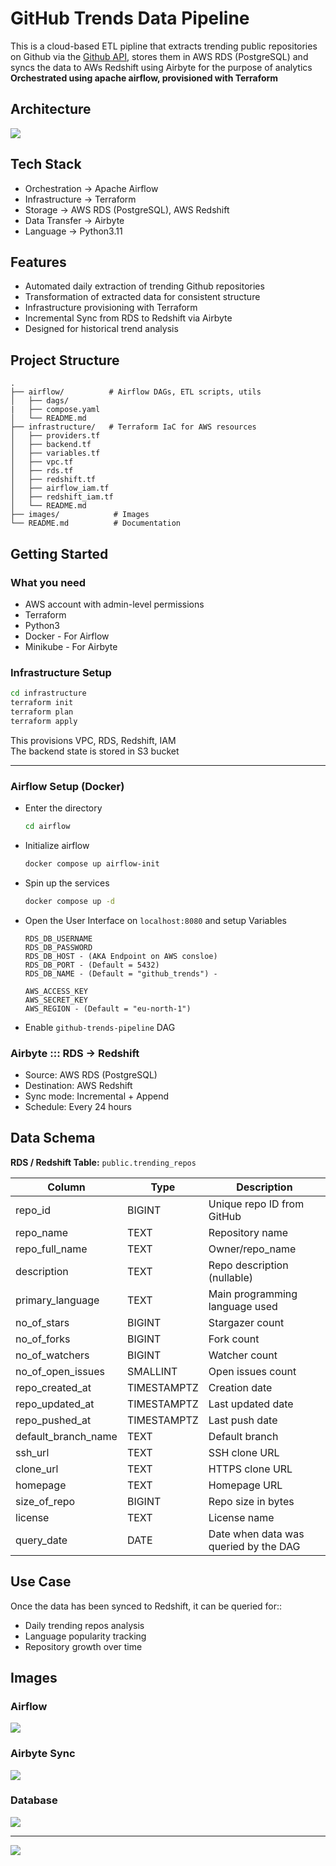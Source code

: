 # GitHub Trends Data Pipeline

This is a cloud-based ETL pipline that extracts trending public repositories on Github via the [Github API](https://docs.github.com/en/rest/search/search?apiVersion=2022-11-28#search-repositories), stores them in AWS RDS (PostgreSQL) and syncs the data to AWs Redshift using Airbyte for the purpose of analytics   
**Orchestrated using apache airflow, provisioned with Terraform**

## Architecture

![](./images/github-trends.drawio.png)

## Tech Stack

+ Orchestration -> Apache Airflow
+ Infrastructure -> Terraform
+ Storage -> AWS RDS (PostgreSQL), AWS Redshift
+ Data Transfer -> Airbyte
+ Language -> Python3.11

## Features

+ Automated daily extraction of trending Github repositories
+ Transformation of extracted data for consistent structure
+ Infrastructure provisioning with Terraform
+ Incremental Sync from RDS to Redshift via Airbyte
+ Designed for historical trend analysis

## Project Structure

```plaintext
.
├── airflow/          # Airflow DAGs, ETL scripts, utils
│   ├── dags/
|   ├── compose.yaml
│   └── README.md
├── infrastructure/   # Terraform IaC for AWS resources
│   ├── providers.tf
│   ├── backend.tf
│   ├── variables.tf
│   ├── vpc.tf
│   ├── rds.tf
│   ├── redshift.tf
│   ├── airflow_iam.tf
│   ├── redshift_iam.tf
│   └── README.md
├── images/            # Images
└── README.md          # Documentation
```

## Getting Started

### What you need

+ AWS account with admin-level permissions
+ Terraform 
+ Python3
+ Docker - For Airflow
+ Minikube - For Airbyte

### Infrastructure Setup

```bash
cd infrastructure
terraform init
terraform plan
terraform apply
```
This provisions VPC, RDS, Redshift, IAM    
The backend state is stored in S3 bucket

---

### Airflow Setup (Docker)

+ Enter the directory
  ```bash
  cd airflow
  ```
+ Initialize airflow
  ```bash
  docker compose up airflow-init
  ```
+ Spin up the services
  ```bash
  docker compose up -d
  ```
+ Open the User Interface on `localhost:8080` and setup Variables
  ```
  RDS_DB_USERNAME
  RDS_DB_PASSWORD
  RDS_DB_HOST - (AKA Endpoint on AWS consloe)
  RDS_DB_PORT - (Default = 5432)
  RDS_DB_NAME - (Default = "github_trends") - 

  AWS_ACCESS_KEY
  AWS_SECRET_KEY
  AWS_REGION - (Default = "eu-north-1")
  ```
+ Enable `github-trends-pipeline` DAG

### Airbyte ::: RDS → Redshift

+ Source: AWS RDS (PostgreSQL)
+ Destination: AWS Redshift
+ Sync mode: Incremental + Append
+ Schedule: Every 24 hours

## Data Schema

**RDS / Redshift Table:** `public.trending_repos`

| Column | Type | Description |
| -- | - | - |
| repo_id | BIGINT | Unique repo ID from GitHub |
| repo_name | TEXT | Repository name |
| repo_full_name | TEXT | Owner/repo_name |
| description | TEXT  | Repo description (nullable) |
| primary_language | TEXT | Main programming language used |
| no_of_stars | BIGINT | Stargazer count |
| no_of_forks | BIGINT | Fork count |
| no_of_watchers | BIGINT | Watcher count |
| no_of_open_issues | SMALLINT    | Open issues count |
| repo_created_at | TIMESTAMPTZ | Creation date |
| repo_updated_at | TIMESTAMPTZ | Last updated date|
| repo_pushed_at | TIMESTAMPTZ | Last push date |
| default_branch_name | TEXT | Default branch |
| ssh_url | TEXT | SSH clone URL |
| clone_url | TEXT | HTTPS clone URL |
| homepage | TEXT | Homepage URL |
| size_of_repo | BIGINT | Repo size in bytes |
| license  | TEXT | License name |
| query_date  | DATE | Date when data was queried by the DAG |

## Use Case

Once the data has been synced to Redshift, it can be queried for::
+ Daily trending repos analysis
+ Language popularity tracking
+ Repository growth over time

## Images

### Airflow
![](./images/airflow-dag-view.png)

### Airbyte Sync
![](./images/airbyte-sync.png)

### Database
![](./images/sample-query-2.png)

---

![](./images/sample-query.png)
